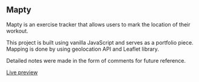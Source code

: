 ## Mapty

Mapty is an exercise tracker that allows users to mark the location of their workout.

This project is built using vanilla JavaScript and serves as a portfolio piece.
Mapping is done by using geolocation API and Leaflet library.

Detailed notes were made in the form of comments for future reference.

[Live preview](https://makukuu.github.io/mapty/)


